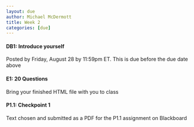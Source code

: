 ```yaml
---
layout: due
author: Michael McDermott
title: Week 2
categories: [due]
---
```


#### DB1: Introduce yourself

Posted by <span class="due">Friday, August 28 by 11:59pm ET</span>. This is due before the due date above

#### E1: 20 Questions

Bring your finished HTML file with you to class

#### P1.1: Checkpoint 1

Text chosen and submitted as a PDF for the P1.1 assignment on Blackboard
